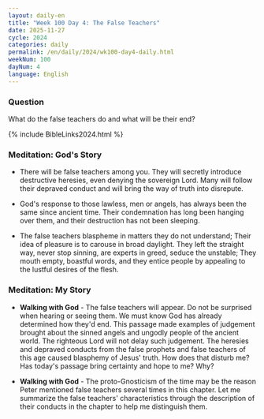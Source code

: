 ```yaml
---
layout: daily-en
title: "Week 100 Day 4: The False Teachers"
date: 2025-11-27
cycle: 2024
categories: daily
permalink: /en/daily/2024/wk100-day4-daily.html
weekNum: 100
dayNum: 4
language: English
---
```


### Question     
What do the false teachers do and what will be their end?

{% include BibleLinks2024.html %} 

### Meditation: God's Story   
+ There will be false teachers among you. They will secretly introduce destructive heresies, even denying the sovereign Lord. Many will follow their depraved conduct and will bring the way of truth into disrepute. 

+ God's response to those lawless, men or angels, has always been the same since ancient time. Their condemnation has long been hanging over them, and their destruction has not been sleeping. 

+ The false teachers blaspheme in matters they do not understand; Their idea of pleasure is to carouse in broad daylight. They left the straight way, never stop sinning, are experts in greed, seduce the unstable; They mouth empty, boastful words, and they entice people by appealing to the lustful desires of the flesh. 

### Meditation: My Story   
+ **Walking with God** - The false teachers will appear. Do not be surprised when hearing or seeing them. We must know God has already determined how they'd end. This passage made examples of judgement brought about the sinned angels and ungodly people of the ancient world. The righteous Lord will not delay such judgement. The heresies and depraved conducts from the false prophets and false teachers of this age caused blasphemy of Jesus' truth. How does that disturb me? Has today's passage bring certainty and hope to me? Why? 

+ **Walking with God** - The proto-Gnosticism of the time may be the reason Peter mentioned false teachers several times in this chapter. Let me summarize the false teachers' characteristics through the description of their conducts in the chapter to help me distinguish them. 
